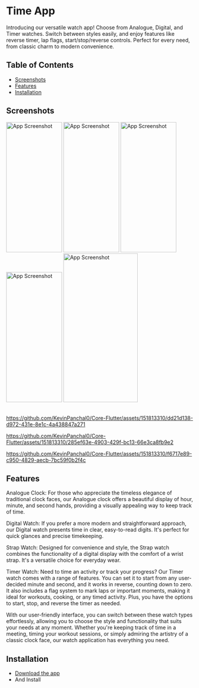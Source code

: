# Time App
Introducing our versatile watch app! Choose from Analogue, Digital, and Timer watches. Switch between styles easily, and enjoy features like reverse timer, lap flags, start/stop/reverse controls. Perfect for every need, from classic charm to modern convenience.

## Table of Contents
- [Screenshots](#screenshots)
- [Features](#features)
- [Installation](#installation)













## Screenshots
<img src="https://github.com/KevinPanchal0/Core-Flutter/assets/151813310/9948edee-2ca9-4426-952e-b7d257fae852" alt="App Screenshot" width="150" height="350"/>
<img src="https://github.com/KevinPanchal0/Core-Flutter/assets/151813310/d302c748-16be-419f-aef5-a9c9da250e8c" alt="App Screenshot" width="150" height="350"/>
<img src="https://github.com/KevinPanchal0/Core-Flutter/assets/151813310/867df9a5-6582-4e41-b929-5b5c237a2dad" alt="App Screenshot" width="150" height="350"/>   
<img src="https://github.com/KevinPanchal0/Core-Flutter/assets/151813310/12eaf017-ae45-4926-a0e6-ea56572a9b11" alt="App Screenshot" width="150" height="350"/> 
<img src="https://github.com/KevinPanchal0/Core-Flutter/assets/151813310/c43eae8d-ebfa-46ab-9148-dac2050f5c77" alt="App Screenshot" width="200" height="400"/> <br><br>


https://github.com/KevinPanchal0/Core-Flutter/assets/151813310/dd21d138-d972-431e-8e1c-4a438847a271


https://github.com/KevinPanchal0/Core-Flutter/assets/151813310/285ef63e-4903-429f-bc13-66e3ca8fb9e2


https://github.com/KevinPanchal0/Core-Flutter/assets/151813310/f6717e89-c950-4829-aecb-7bc59f0b2f4c
## Features
Analogue Clock: For those who appreciate the timeless elegance of traditional clock faces, our Analogue clock offers a beautiful display of hour, minute, and second hands, providing a visually appealing way to keep track of time.

Digital Watch: If you prefer a more modern and straightforward approach, our Digital watch presents time in clear, easy-to-read digits. It's perfect for quick glances and precise timekeeping.

Strap Watch: Designed for convenience and style, the Strap watch combines the functionality of a digital display with the comfort of a wrist strap. It's a versatile choice for everyday wear.

Timer Watch: Need to time an activity or track your progress? Our Timer watch comes with a range of features. You can set it to start from any user-decided minute and second, and it works in reverse, counting down to zero. It also includes a flag system to mark laps or important moments, making it ideal for workouts, cooking, or any timed activity. Plus, you have the options to start, stop, and reverse the timer as needed.

With our user-friendly interface, you can switch between these watch types effortlessly, allowing you to choose the style and functionality that suits your needs at any moment. Whether you're keeping track of time in a meeting, timing your workout sessions, or simply admiring the artistry of a classic clock face, our watch application has everything you need.

## Installation
- [Download the app](https://drive.google.com/file/d/1oFPcEdGXz4BGf9zbpGcaht7uQjd6-SvI/view?usp=sharing)
- And Install
